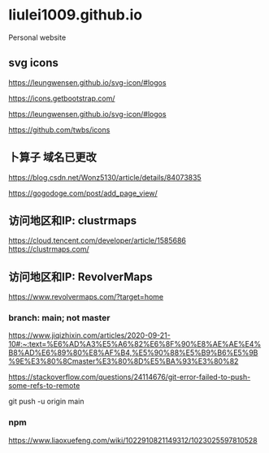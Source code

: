 # liulei1009.github.io
Personal website

<!-- _data/publist.yml: 对格式要求严格，空格，顶行等等; 第一行不能备注 -->


<!-- https://github.com/gameknife/gkEngine -->

## svg icons
https://leungwensen.github.io/svg-icon/#logos

https://icons.getbootstrap.com/

https://leungwensen.github.io/svg-icon/#logos

https://github.com/twbs/icons

## 卜算子 域名已更改
https://blog.csdn.net/Wonz5130/article/details/84073835

https://gogodoge.com/post/add_page_view/

## 访问地区和IP: clustrmaps
https://cloud.tencent.com/developer/article/1585686
https://clustrmaps.com/

## 访问地区和IP: RevolverMaps
https://www.revolvermaps.com/?target=home

### branch: main; not master 
https://www.jiqizhixin.com/articles/2020-09-21-10#:~:text=%E6%AD%A3%E5%A6%82%E6%8F%90%E8%AE%AE%E4%B8%AD%E6%89%80%E8%AF%B4,%E5%90%88%E5%B9%B6%E5%9B%9E%E3%80%8Cmaster%E3%80%8D%E5%BA%93%E3%80%82

https://stackoverflow.com/questions/24114676/git-error-failed-to-push-some-refs-to-remote

git push -u origin main

### npm
https://www.liaoxuefeng.com/wiki/1022910821149312/1023025597810528



